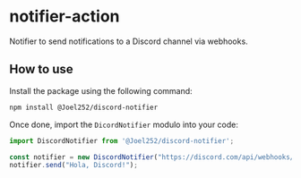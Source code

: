# notifier-action

Notifier to send notifications to a Discord channel via webhooks.

## How to use

Install the package using the following command:

```bash
npm install @Joel252/discord-notifier
```

Once done, import the `DicordNotifier` modulo into your code:

```js
import DiscordNotifier from '@Joel252/discord-notifier';

const notifier = new DiscordNotifier("https://discord.com/api/webhooks/...");
notifier.send("Hola, Discord!");
```
